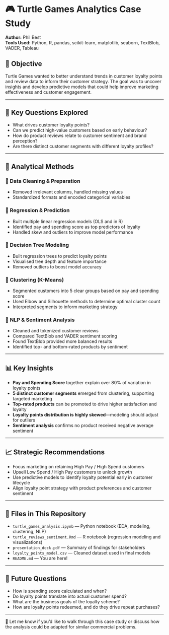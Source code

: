 # 🎮 Turtle Games Analytics Case Study

**Author:** Phil Best  
**Tools Used:** Python, R, pandas, scikit-learn, matplotlib, seaborn, TextBlob, VADER, Tableau

## 📌 Objective

Turtle Games wanted to better understand trends in customer loyalty points and review data to inform their customer strategy. The goal was to uncover insights and develop predictive models that could help improve marketing effectiveness and customer engagement.

---

## 🧠 Key Questions Explored

- What drives customer loyalty points?
- Can we predict high-value customers based on early behaviour?
- How do product reviews relate to customer sentiment and brand perception?
- Are there distinct customer segments with different loyalty profiles?

---

## 🧪 Analytical Methods

### 🔹 Data Cleaning & Preparation
- Removed irrelevant columns, handled missing values
- Standardized formats and encoded categorical variables

### 🔹 Regression & Prediction
- Built multiple linear regression models (OLS and in R)
- Identified pay and spending score as top predictors of loyalty
- Handled skew and outliers to improve model performance

### 🔹 Decision Tree Modeling
- Built regression trees to predict loyalty points
- Visualised tree depth and feature importance
- Removed outliers to boost model accuracy

### 🔹 Clustering (K-Means)
- Segmented customers into 5 clear groups based on pay and spending score
- Used Elbow and Silhouette methods to determine optimal cluster count
- Interpreted segments to inform marketing strategy

### 🔹 NLP & Sentiment Analysis
- Cleaned and tokenized customer reviews
- Compared TextBlob and VADER sentiment scoring
- Found TextBlob provided more balanced results
- Identified top- and bottom-rated products by sentiment

---

## 📊 Key Insights

- **Pay and Spending Score** together explain over 80% of variation in loyalty points
- **5 distinct customer segments** emerged from clustering, supporting targeted marketing
- **Top-rated products** can be promoted to drive higher satisfaction and loyalty
- **Loyalty points distribution is highly skewed**—modeling should adjust for outliers
- **Sentiment analysis** confirms no product received negative average sentiment

---

## 📈 Strategic Recommendations

- Focus marketing on retaining High Pay / High Spend customers
- Upsell Low Spend / High Pay customers to unlock growth
- Use predictive models to identify loyalty potential early in customer lifecycle
- Align loyalty point strategy with product preferences and customer sentiment

---

## 📂 Files in This Repository

- `turtle_games_analysis.ipynb` — Python notebook (EDA, modeling, clustering, NLP)
- `turtle_reviews_sentiment.Rmd` — R notebook (regression modeling and visualizations)
- `presentation_deck.pdf` — Summary of findings for stakeholders
- `loyalty_points_model.csv` — Cleaned dataset used in final models
- `README.md` — You are here!

---

## 🧭 Future Questions

- How is spending score calculated and when?
- Do loyalty points translate into actual customer spend?
- What are the business goals of the loyalty scheme?
- How are loyalty points redeemed, and do they drive repeat purchases?

---

🔗 Let me know if you’d like to walk through this case study or discuss how the analysis could be adapted for similar commercial problems.
